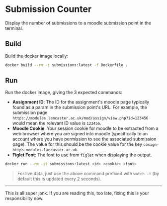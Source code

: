 # Submission Counter

Display the number of submissions to a moodle submission point in the terminal.

## Build

Build the docker image locally:

```bash
docker build --rm -t submissions:latest -f Dockerfile .
```

## Run

Run the docker image, giving the 3 expected commands:
  - **Assignment ID**: The ID for the assignment's moodle page typically found
    as a param in the submission point's URL. For example, the submission page
    `https://modules.lancaster.ac.uk/mod/assign/view.php?id=123456` would mean
    the relevant ID value is `123456`.
  - **Moodle Cookie**: Your session cookie for moodle to be extracted from a web
    browser where you are signed into moodle (specifically to an account where
    you have permission to see the associated submission page). The value for
    this should be the cookie value for the key
    `cosign-https-modules.lancaster.ac.uk`.
  - **Figlet Font**: The font to use from `figlet` when displaying the output.

```bash
docker run --rm -it submissions:latest <id> <cookie> <font>
```

> For live data, just use the above command prefixed with `watch -t` (by
> default this is updated every 2 seconds).

---

This is all super jank. If you are reading this, too late, fixing this is your
responsibility now.
